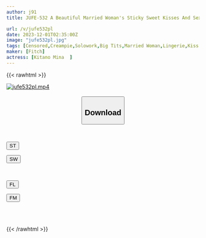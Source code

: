 ```yaml
---
author: j91
title: JUFE-532 A Beautiful Married Woman's Sticky Sweet Kisses And Sex In High Class Lingerie Mina Kitano, My Uncle's Wife Who Lives In The City, Seduces Me Who Grew Up In The Countryside

url: /v/jufe532pl
date: 2023-12-01T02:35:00Z
image: "jufe532pl.jpg"
tags: [Censored,Creampie,Solowork,Big Tits,Married Woman,Lingerie,Kiss	 ]
maker: [Fitch]
actress: [Kitano Mina  ]
---
```



{{< rawhtml >}}

<div class="video" data-videoid="lqOqma8laRC7K9m">
    <a href="javascript:;">
        <img src="/v/jufe532pl/jufe532pl.jpg" width="WIDTH" height="HEIGHT" alt="jufe532pl.mp4" loading="lazy">
    </a>
</div>

<script type="text/javascript" src="https://j91.asia/asset/on-demand-st.js"></script>

<br>
  <link rel="stylesheet" href="https://j91.asia/asset/bs5.css">
  
  <center>
  <button class="btn btn-primary" type="button" data-bs-toggle="collapse" data-bs-target=".multi-collapse" aria-expanded="false" aria-controls="multiCollapseExample1 multiCollapseExample2"><h2>Download</h2></button></center>
</p>
<div class="row">
  <div class="col">
    <div class="collapse multi-collapse" id="multiCollapseExample1">
      <div class="card card-body">
	      	      <br>
<div class="buttons">  
<p><a href="https://streamtape.to/v/lqOqma8laRC7K9m" target="_blank"><button class="btn-hover color-3"><i class="fa fa-download"></i> ST</button></a></p>
<p><a href="https://flaswish.com/fp5u9pdcgypd" target="_blank"><button class="btn-hover color-2"><i class="fa fa-download"></i> SW</button></a></p></div>
    </div>
  </div>
</div>
  <div class="col">
    <div class="collapse multi-collapse" id="multiCollapseExample2">
      <div class="card card-body">
	      <br>
<div class="buttons">
<p><a href="javascript:;" target="_blank"><button class="btn-hover color-9"><i class="fa fa-download"></i> FL</button></a></p>
<p><a href="javascript:;" target="_blank"><button class="btn-hover color-8"><i class="fa fa-download"></i> FM</button></a></p></div>
<br><br>
      </div>
    </div>
  </div>
</div>

{{< /rawhtml >}}